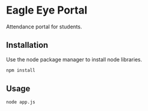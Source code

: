 # Eagle Eye Portal

Attendance portal for students.

## Installation

Use the node package manager to install node libraries.

```bash
npm install
```

## Usage

```bash
node app.js
```